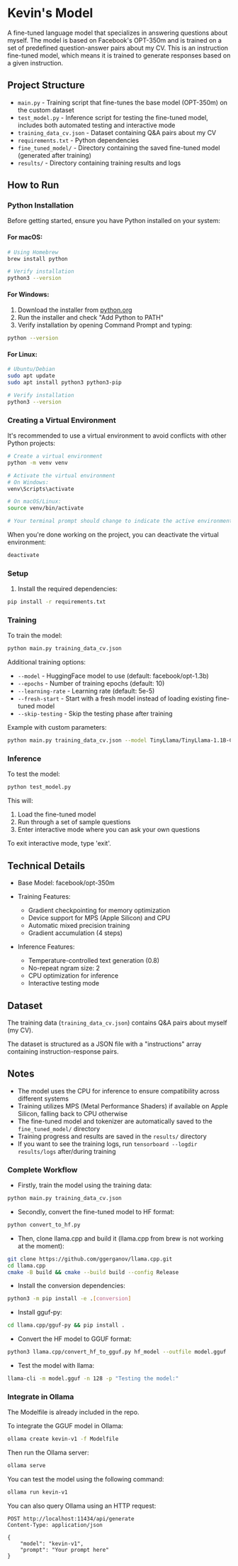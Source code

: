 # Kevin's Model

A fine-tuned language model that specializes in answering questions about myself. The model is based on Facebook's OPT-350m and is trained on a set of predefined question-answer pairs about my CV.
This is an instruction fine-tuned model, which means it is trained to generate responses based on a given instruction.

## Project Structure

- `main.py` - Training script that fine-tunes the base model (OPT-350m) on the custom dataset
- `test_model.py` - Inference script for testing the fine-tuned model, includes both automated testing and interactive mode
- `training_data_cv.json` - Dataset containing Q&A pairs about my CV
- `requirements.txt` - Python dependencies
- `fine_tuned_model/` - Directory containing the saved fine-tuned model (generated after training)
- `results/` - Directory containing training results and logs

## How to Run

### Python Installation

Before getting started, ensure you have Python installed on your system:

#### For macOS:
```bash
# Using Homebrew
brew install python

# Verify installation
python3 --version
```

#### For Windows:
1. Download the installer from [python.org](https://www.python.org/downloads/)
2. Run the installer and check "Add Python to PATH"
3. Verify installation by opening Command Prompt and typing:
```bash
python --version
```

#### For Linux:
```bash
# Ubuntu/Debian
sudo apt update
sudo apt install python3 python3-pip

# Verify installation
python3 --version
```

### Creating a Virtual Environment

It's recommended to use a virtual environment to avoid conflicts with other Python projects:

```bash
# Create a virtual environment
python -m venv venv

# Activate the virtual environment
# On Windows:
venv\Scripts\activate

# On macOS/Linux:
source venv/bin/activate

# Your terminal prompt should change to indicate the active environment
```

When you're done working on the project, you can deactivate the virtual environment:
```bash
deactivate
```

### Setup

1. Install the required dependencies:
```bash
pip install -r requirements.txt
```

### Training

To train the model:

```bash
python main.py training_data_cv.json
```

Additional training options:
- `--model` - HuggingFace model to use (default: facebook/opt-1.3b)
- `--epochs` - Number of training epochs (default: 10)
- `--learning-rate` - Learning rate (default: 5e-5)
- `--fresh-start` - Start with a fresh model instead of loading existing fine-tuned model
- `--skip-testing` - Skip the testing phase after training

Example with custom parameters:
```bash
python main.py training_data_cv.json --model TinyLlama/TinyLlama-1.1B-Chat-v1.0 --epochs 15 --learning-rate 3e-5 --fresh-start
```

### Inference

To test the model:

```bash
python test_model.py
```

This will:
1. Load the fine-tuned model
2. Run through a set of sample questions
3. Enter interactive mode where you can ask your own questions

To exit interactive mode, type 'exit'.

## Technical Details

- Base Model: facebook/opt-350m
- Training Features:
  - Gradient checkpointing for memory optimization
  - Device support for MPS (Apple Silicon) and CPU
  - Automatic mixed precision training
  - Gradient accumulation (4 steps)
  
- Inference Features:
  - Temperature-controlled text generation (0.8)
  - No-repeat ngram size: 2
  - CPU optimization for inference
  - Interactive testing mode

## Dataset

The training data (`training_data_cv.json`) contains Q&A pairs about myself (my CV).

The dataset is structured as a JSON file with a "instructions" array containing instruction-response pairs.

## Notes

- The model uses the CPU for inference to ensure compatibility across different systems
- Training utilizes MPS (Metal Performance Shaders) if available on Apple Silicon, falling back to CPU otherwise
- The fine-tuned model and tokenizer are automatically saved to the `fine_tuned_model/` directory
- Training progress and results are saved in the `results/` directory
- If you want to see the training logs, run `tensorboard --logdir results/logs` after/during training


### Complete Workflow

- Firstly, train the model using the training data:

```bash
python main.py training_data_cv.json
```

- Secondly, convert the fine-tuned model to HF format:

```bash
python convert_to_hf.py
```

- Then, clone llama.cpp and build it (llama.cpp from brew is not working at the moment):

```bash
git clone https://github.com/ggerganov/llama.cpp.git 
cd llama.cpp
cmake -B build && cmake --build build --config Release
```

- Install the conversion dependencies:

```bash
python3 -m pip install -e .[conversion]
```

- Install gguf-py:

```bash
cd llama.cpp/gguf-py && pip install .
```

- Convert the HF model to GGUF format:

```bash
python3 llama.cpp/convert_hf_to_gguf.py hf_model --outfile model.gguf
```

- Test the model with llama:

```bash
llama-cli -m model.gguf -n 128 -p "Testing the model:"
```

### Integrate in Ollama

The Modelfile is already included in the repo.

To integrate the GGUF model in Ollama:

```bash
ollama create kevin-v1 -f Modelfile
```

Then run the Ollama server:

```bash
ollama serve
```

You can test the model using the following command:

```bash
ollama run kevin-v1
```

You can also query Ollama using an HTTP request:

```
POST http://localhost:11434/api/generate
Content-Type: application/json

{
    "model": "kevin-v1",
    "prompt": "Your prompt here"
}
```
